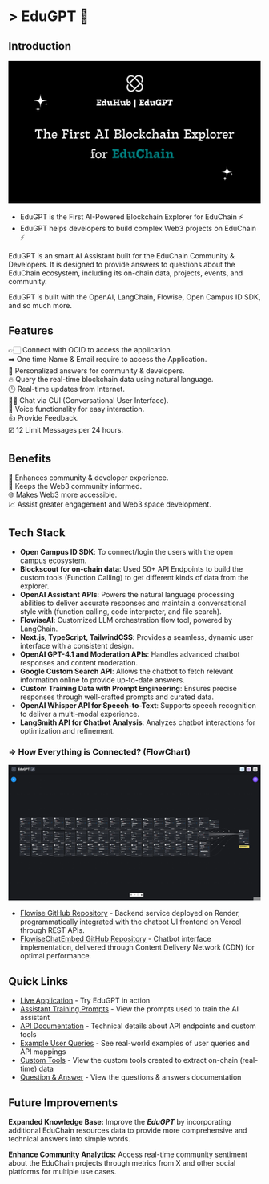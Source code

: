 # > EduGPT 🤖

## Introduction

![EduGPT-Social-Post](./public/EduHub-social.png)

- EduGPT is the First AI-Powered Blockchain Explorer for EduChain ⚡
- EduGPT helps developers to build complex Web3 projects on EduChain ⚡

EduGPT is an smart AI Assistant built for the EduChain Community & Developers. It is designed to provide answers to questions about the EduChain ecosystem, including its on-chain data, projects, events, and community.

EduGPT is built with the OpenAI, LangChain, Flowise, Open Campus ID SDK, and so much more.

## Features

👉🏻 Connect with OCID to access the application. <br>
➡️ One time Name & Email require to access the Application. <br>
🎯 Personalized answers for community & developers. <br>
🔥 Query the real-time blockchain data using natural language. <br>
🕒 Real-time updates from Internet. <br>
👨‍💻 Chat via CUI (Conversational User Interface). <br>
🎤 Voice functionality for easy interaction. <br>
👍 Provide Feedback. <br>
☑️ 12 Limit Messages per 24 hours. <br>

## Benefits

🌟 Enhances community & developer experience. <br>
📰 Keeps the Web3 community informed. <br>
🌐 Makes Web3 more accessible. <br>
📈 Assist greater engagement and Web3 space development. <br>

## Tech Stack

- **Open Campus ID SDK**: To connect/login the users with the open campus ecosystem.
- **Blockscout for on-chain data**: Used 50+ API Endpoints to build the custom tools (Function Calling) to get different kinds of data from the explorer.
- **OpenAI Assistant APIs**: Powers the natural language processing abilities to deliver accurate responses and maintain a conversational style with (function calling, code interpreter, and file search).
- **FlowiseAI**: Customized LLM orchestration flow tool, powered by LangChain.
- **Next.js, TypeScript, TailwindCSS**: Provides a seamless, dynamic user interface with a consistent design.
- **OpenAI GPT-4.1 and Moderation APIs**: Handles advanced chatbot responses and content moderation.
- **Google Custom Search API**: Allows the chatbot to fetch relevant information online to provide up-to-date answers.
- **Custom Training Data with Prompt Engineering**: Ensures precise responses through well-crafted prompts and curated data.
- **OpenAI Whisper API for Speech-to-Text**: Supports speech recognition to deliver a multi-modal experience.
- **LangSmith API for Chatbot Analysis**: Analyzes chatbot interactions for optimization and refinement.

### **=> How Everything is Connected? (FlowChart)**

![FlowiseAI Flow Chart](./public/EduGPT.png)

- [Flowise GitHub Repository](https://github.com/flowiseai/flowise) - Backend service deployed on Render, programmatically integrated with the chatbot UI frontend on Vercel through REST APIs.
- [FlowiseChatEmbed GitHub Repository](https://github.com/flowiseai/FlowiseChatEmbed) - Chatbot interface implementation, delivered through Content Delivery Network (CDN) for optimal performance.

## Quick Links

- [Live Application](https://gpt.eduhub.dev/) - Try EduGPT in action
- [Assistant Training Prompts](./docs/prompt_engineering.md) - View the prompts used to train the AI assistant
- [API Documentation](./docs/api_endpoints_overview.md) - Technical details about API endpoints and custom tools
- [Example User Queries](./docs/user_queries.md) - See real-world examples of user queries and API mappings
- [Custom Tools](./docs/custom_tools.md) - View the custom tools created to extract on-chain (real-time) data
- [Question & Answer](./docs/question_answer.md) - View the questions & answers documentation

## Future Improvements

**Expanded Knowledge Base:** Improve the ***EduGPT*** by incorporating additional EduChain resources data to provide more comprehensive and technical answers into simple words.<br>

**Enhance Community Analytics:** Access real-time community sentiment about the EduChain projects through metrics from X and other social platforms for multiple use cases.<br>
